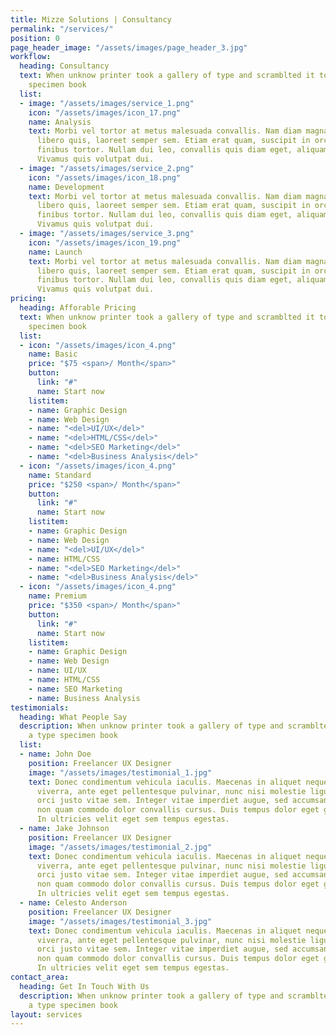 ```yaml
---
title: Mizze Solutions | Consultancy
permalink: "/services/"
position: 0
page_header_image: "/assets/images/page_header_3.jpg"
workflow:
  heading: Consultancy
  text: When unknow printer took a gallery of type and scramblted it to make a type
    specimen book
  list:
  - image: "/assets/images/service_1.png"
    icon: "/assets/images/icon_17.png"
    name: Analysis
    text: Morbi vel tortor at metus malesuada convallis. Nam diam magna, laoreet ac
      libero quis, laoreet semper sem. Etiam erat quam, suscipit in orci ut, aliquet
      finibus tortor. Nullam dui leo, convallis quis diam eget, aliquam feugiat nunc.
      Vivamus quis volutpat dui.
  - image: "/assets/images/service_2.png"
    icon: "/assets/images/icon_18.png"
    name: Development
    text: Morbi vel tortor at metus malesuada convallis. Nam diam magna, laoreet ac
      libero quis, laoreet semper sem. Etiam erat quam, suscipit in orci ut, aliquet
      finibus tortor. Nullam dui leo, convallis quis diam eget, aliquam feugiat nunc.
      Vivamus quis volutpat dui.
  - image: "/assets/images/service_3.png"
    icon: "/assets/images/icon_19.png"
    name: Launch
    text: Morbi vel tortor at metus malesuada convallis. Nam diam magna, laoreet ac
      libero quis, laoreet semper sem. Etiam erat quam, suscipit in orci ut, aliquet
      finibus tortor. Nullam dui leo, convallis quis diam eget, aliquam feugiat nunc.
      Vivamus quis volutpat dui.
pricing:
  heading: Afforable Pricing
  text: When unknow printer took a gallery of type and scramblted it to make a type
    specimen book
  list:
  - icon: "/assets/images/icon_4.png"
    name: Basic
    price: "$75 <span>/ Month</span>"
    button:
      link: "#"
      name: Start now
    listitem:
    - name: Graphic Design
    - name: Web Design
    - name: "<del>UI/UX</del>"
    - name: "<del>HTML/CSS</del>"
    - name: "<del>SEO Marketing</del>"
    - name: "<del>Business Analysis</del>"
  - icon: "/assets/images/icon_4.png"
    name: Standard
    price: "$250 <span>/ Month</span>"
    button:
      link: "#"
      name: Start now
    listitem:
    - name: Graphic Design
    - name: Web Design
    - name: "<del>UI/UX</del>"
    - name: HTML/CSS
    - name: "<del>SEO Marketing</del>"
    - name: "<del>Business Analysis</del>"
  - icon: "/assets/images/icon_4.png"
    name: Premium
    price: "$350 <span>/ Month</span>"
    button:
      link: "#"
      name: Start now
    listitem:
    - name: Graphic Design
    - name: Web Design
    - name: UI/UX
    - name: HTML/CSS
    - name: SEO Marketing
    - name: Business Analysis
testimonials:
  heading: What People Say
  description: When unknow printer took a gallery of type and scramblted it to make
    a type specimen book
  list:
  - name: John Doe
    position: Freelancer UX Designer
    image: "/assets/images/testimonial_1.jpg"
    text: Donec condimentum vehicula iaculis. Maecenas in aliquet neque. Suspendisse
      viverra, ante eget pellentesque pulvinar, nunc nisi molestie ligula, vitae convallis
      orci justo vitae sem. Integer vitae imperdiet augue, sed accumsan diam. Etiam
      non quam commodo dolor convallis cursus. Duis tempus dolor eget gravida fringilla.
      In ultricies velit eget sem tempus egestas.
  - name: Jake Johnson
    position: Freelancer UX Designer
    image: "/assets/images/testimonial_2.jpg"
    text: Donec condimentum vehicula iaculis. Maecenas in aliquet neque. Suspendisse
      viverra, ante eget pellentesque pulvinar, nunc nisi molestie ligula, vitae convallis
      orci justo vitae sem. Integer vitae imperdiet augue, sed accumsan diam. Etiam
      non quam commodo dolor convallis cursus. Duis tempus dolor eget gravida fringilla.
      In ultricies velit eget sem tempus egestas.
  - name: Celesto Anderson
    position: Freelancer UX Designer
    image: "/assets/images/testimonial_3.jpg"
    text: Donec condimentum vehicula iaculis. Maecenas in aliquet neque. Suspendisse
      viverra, ante eget pellentesque pulvinar, nunc nisi molestie ligula, vitae convallis
      orci justo vitae sem. Integer vitae imperdiet augue, sed accumsan diam. Etiam
      non quam commodo dolor convallis cursus. Duis tempus dolor eget gravida fringilla.
      In ultricies velit eget sem tempus egestas.
contact_area:
  heading: Get In Touch With Us
  description: When unknow printer took a gallery of type and scramblted it to make
    a type specimen book
layout: services
---
```


